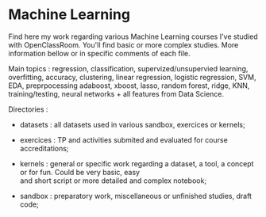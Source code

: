 
# Machine Learning


Find here my work regarding various Machine Learning courses I've studied with OpenClassRoom. You'll find basic or more complex studies. More information bellow or in specific comments of each file.

Main topics : regression, classification, supervized/unsupervied learning, overfitting, accuracy, clustering, linear regression, logistic regression, SVM, EDA, preprpocessing adaboost, xboost, lasso, random forest, ridge, KNN, training/testing, neural networks + all features from Data Science.
 

Directories : 
* datasets : all datasets used in various sandbox, exercices or  kernels;

* exercices : TP and activities submited and evaluated for course accreditations;

* kernels : general or specific work regarding a dataset, a tool, a concept or for fun. Could be very basic, easy   
   and short script or more detailed and complex notebook;

 *  sandbox : preparatory work, miscellaneous or unfinished studies, draft code;
